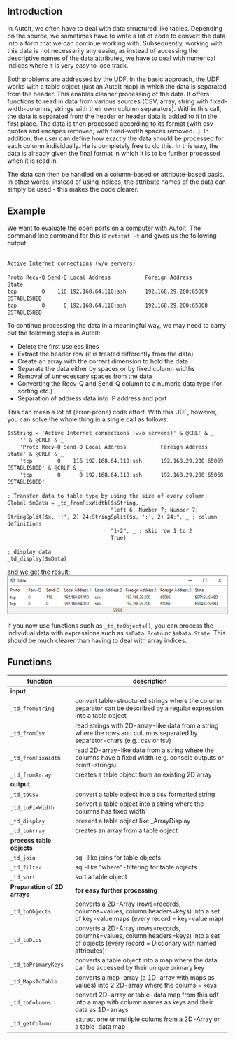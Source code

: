## Introduction

In AutoIt, we often have to deal with data structured like tables.
Depending on the source, we sometimes have to write a lot of code to convert the data into a form that we can continue working with.
Subsequently, working with this data is not necessarily any easier, as instead of accessing the descriptive names of the data attributes, we have to deal with numerical indices where it is very easy to lose track.

Both problems are addressed by the UDF.
In the basic approach, the UDF works with a table object (just an AutoIt map) in which the data is separated from the header.
This enables cleaner processing of the data.
It offers functions to read in data from various sources (CSV, array, string with fixed-width-columns, strings with their own column separators).
Within this call, the data is separated from the header or header data is added to it in the first place.
The data is then processed according to its format (with csv quotes and escapes removed, with fixed-width spaces removed...).
In addition, the user can define how exactly the data should be processed for each column individually. He is completely free to do this.
In this way, the data is already given the final format in which it is to be further processed when it is read in.

The data can then be handled on a column-based or attribute-based basis.
In other words, instead of using indices, the attribute names of the data can simply be used - this makes the code clearer.

## Example
We want to evaluate the open ports on a computer with AutoIt.
The command line command for this is `netstat -t` and gives us the following output:

```

Active Internet connections (w/o servers)

Proto Recv-Q Send-Q Local Address           Foreign Address         State
tcp        0    116 192.168.64.110:ssh      192.168.29.200:65069    ESTABLISHED
tcp        0      0 192.168.64.110:ssh      192.168.29.200:65068    ESTABLISHED
```
To continue processing the data in a meaningful way, we may need to carry out the following steps in AutoIt:

* Delete the first useless lines
* Extract the header row (it is treated differently from the data)
* Create an array with the correct dimension to hold the data
* Separate the data either by spaces or by fixed column widths
* Removal of unnecessary spaces from the data
* Converting the Recv-Q and Send-Q column to a numeric data type (for sorting etc.)
* Separation of address data into IP address and port

This can mean a lot of (error-prone) code effort.
With this UDF, however, you can solve the whole thing in a single call as follows:

```AutoIt
$sString = 'Active Internet connections (w/o servers)' & @CRLF & _
    '' & @CRLF & _
    'Proto Recv-Q Send-Q Local Address           Foreign Address         State' & @CRLF & _
    'tcp        0    116 192.168.64.110:ssh      192.168.29.200:65069    ESTABLISHED' & @CRLF & _
    'tcp        0      0 192.168.64.110:ssh      192.168.29.200:65068    ESTABLISHED'

; Transfer data to table type by using the size of every column:
Global $mData = _td_fromFixWidth($sString, _
                                 "left 6; Number 7; Number 7; StringSplit($x, ':', 2) 24;StringSplit($x, ':', 2) 24;", _ ; column definitions
                                 "1-2", _ ; skip row 1 to 2
								 True)

; display data
_td_display($mData)
```
and we get the result:
![screenshot](result.PNG)

If you now use functions such as `_td_toObjects()`, you can process the individual data with expressions such as `$aData.Proto` or `$aData.State`. This should be much clearer than having to deal with array indices.

## Functions
| function | description |
| -------- | ----------- |
| <b>input</b> | |
| `_td_fromString`      | convert table-structured strings where the column separator can be described by a regular expression into a table object |
|  `_td_fromCsv`         | read strings with 2D-array-like data from a string where the rows and columns separated by separator-chars (e.g.: csv or tsv) |
|  `_td_fromFixWidth`    | read 2D-array-like data from a string where the columns have a fixed width (e.g. console outputs or printf-strings) |
|  `_td_fromArray`       | creates a table object from an existing 2D array |
| <b>output</b> | |
|  `_td_toCsv`           | convert a table object into a csv formatted string |
|  `_td_toFixWidth`      | convert a table object into a string where the columns has fixed width` |
|  `_td_display`         | present a table object like _ArrayDisplay |
|  `_td_toArray`         | creates an array from a table object |
| <b>process table objects</b> | |
|  `_td_join`          | sql-like joins for table objects |
|  `_td_filter`        | sql-like "where"-filtering for table objects |
|  `_td_sort`          | sort a table object |
| <b>Preparation of 2D arrays</b> | <b>for easy further processing</b> |
|  `_td_toObjects`     | converts a 2D-Array (rows=records, columns=values, column headers=keys) into a set of key-value maps (every record = key-value map)
|  `_td_toDics`     | converts a 2D-Array (rows=records, columns=values, column headers=keys) into a set of objects (every record = Dictionary with named attributes) |
|  `_td_toPrimaryKeys`  | converts a table object into a map where the data can be accessed by their unique primary key |
|  `_td_MapsToTable`    | converts a map-array (a 1D-array with maps as values) into 2 2D-array where the colums = keys |
|  `_td_toColumns`       | convert 2D-array or table-data map from this udf into a map with column names as keys and their data as 1D-arrays |
|  `_td_getColumn`      | extract one or multiple colums from a 2D-Array or a table-data map |